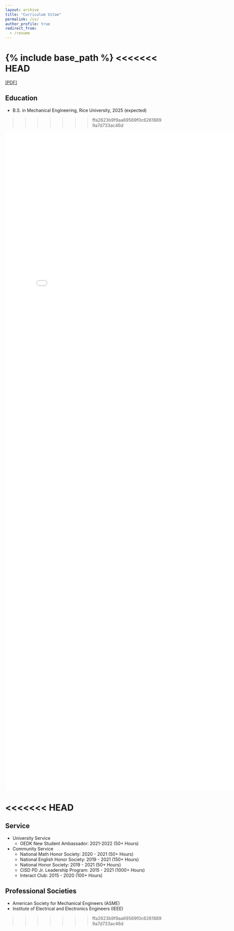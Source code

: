 ```yaml
---
layout: archive
title: "Curriculum Vitae"
permalink: /cv/
author_profile: true
redirect_from:
  - /resume
---
```


{% include base_path %}
<<<<<<< HEAD
=======
<a href="/files/Webb_CV.pdf" download>[PDF]</a>
## Education
* B.S. in Mechanical Engineering, Rice University, 2025 (expected)
>>>>>>> ffa2623b9f9aa69569f0c62618899a7d733ac46d

<embed src="Webb_CV.pdf" width="800px" height="2100px" />



<<<<<<< HEAD
=======
<!---
Talks
======
  <ul>{% for post in site.talks %}
    {% include archive-single-talk-cv.html %}
  {% endfor %}</ul>
 --> 

## Service
* University Service
  * OEDK New Student Ambassador: 2021-2022 (50+ Hours)
* Community Service
  * National Math Honor Society: 2020 - 2021 (50+ Hours)
  * National English Honor Society: 2019 - 2021 (150+ Hours)
  * National Honor Society: 2019 - 2021 (50+ Hours)
  * CISD PD Jr. Leadership Program: 2015 - 2021 (1000+ Hours)
  * Interact Club: 2015 - 2020 (100+ Hours)


## Professional Societies
* American Society for Mechanical Engineers (ASME)
* Institute of Electrical and Electronics Engineers (IEEE)

<!---
Teaching
======
  <ul>{% for post in site.teaching %}
    {% include archive-single-cv.html %}
  {% endfor %}</ul>
   --> 
>>>>>>> ffa2623b9f9aa69569f0c62618899a7d733ac46d
